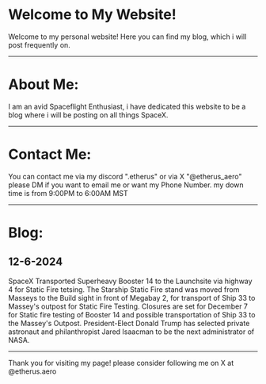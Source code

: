 # Welcome to My Website!

Welcome to my personal website! Here you can find my blog, which i will post frequently on.

---

# About Me:

I am an avid Spaceflight Enthusiast, i have dedicated this website to be a blog where i will be posting on all things SpaceX.

---

# Contact Me:

You can contact me via my discord ".etherus"
or via X "@etherus_aero"
please DM if you want to email me or want my Phone Number.
my down time is from 9:00PM to 6:00AM MST

---

# Blog:



## 12-6-2024
SpaceX Transported Superheavy Booster 14 to the Launchsite via highway 4 for Static Fire tetsing. The Starship Static Fire stand was moved from Masseys to the Build sight in front of Megabay 2, for transport of Ship 33 to Massey's outpost for Static Fire Testing.
Closures are set for December 7 for Static fire testing of Booster 14 
and possible transportation of Ship 33 to the Massey's Outpost.
President-Elect Donald Trump has selected private astronaut and philanthropist Jared Isaacman to be the next administrator of NASA.


---

Thank you for visiting my page!
please consider following me on X at @etherus.aero

